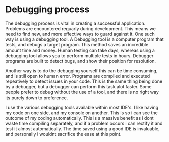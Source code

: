 # Debugging process 

The debugging process is vital in creating a successful application. Problems are encountered reguarly during development. This means we need to find new, and more effective ways to guard against it. One such way is using a debugging tool. A Debugging tool is a computer program that tests, and debugs a target program. This method saves an incredible amount time and money. Human testing can take days, whereas using a debugging tool allows you to perform multiple tests in hours. Debugger programs are built to detect bugs, and show their position for resolution. 

Another way is to do the debugging yourself this can be time consuming, and is still open to human error. Programs are compiled and executed repeatively to detect issues in your code. This is the same thing being done by a debugger, but a debugger can perform this task alot faster. Some people prefer to debug without the use of a tool, and there is no right way its purely down to preference. 

I use the various debugging tools available within most IDE's. I like having my code on one side, and my console on another. This is so i can see the outcome of my coding automatically. This is a massive benefit as i dont waste time compiling separately, and if a problem occurs i can rectify it and test it almost automatically. The time saved using a good IDE is invaluable, and personally i wouldnt sacrifice the ease at this point.
